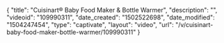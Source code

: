 {
    "title": "Cuisinart&reg; Baby Food Maker &amp; Bottle Warmer",
    "description": "",
    "videoid": "109990311",
    "date_created": "1502522698",
    "date_modified": "1504247454",
    "type": "captivate",
    "layout": "video",
    "url": "\/v\/cuisinart-baby-food-maker-bottle-warmer\/109990311"
}